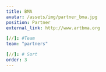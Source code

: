 ```yaml
---
title: BMA
avatar: /assets/img/partner_bma.jpg
position: Partner
external_link: http://www.artbma.org

[//]: #Team
team: "partners"

[//]: # Sort
order: 3
---
```

